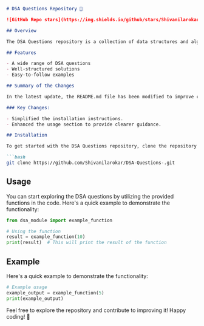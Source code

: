 ```markdown
# DSA Questions Repository 🚀

![GitHub Repo stars](https://img.shields.io/github/stars/Shivanilarokar/DSA-Questions-) ![GitHub forks](https://img.shields.io/github/forks/Shivanilarokar/DSA-Questions-) ![License](https://img.shields.io/badge/license-MIT-blue)

## Overview

The DSA Questions repository is a collection of data structures and algorithms questions designed to help you enhance your coding skills and prepare for technical interviews. This repository provides a variety of questions with solutions to facilitate learning and practice.

## Features

- A wide range of DSA questions
- Well-structured solutions
- Easy-to-follow examples

## Summary of the Changes

In the latest update, the README.md file has been modified to improve clarity and conciseness. The installation and usage instructions have been streamlined to provide a better onboarding experience for new users.

### Key Changes:

- Simplified the installation instructions.
- Enhanced the usage section to provide clearer guidance.

## Installation

To get started with the DSA Questions repository, clone the repository using the following command:

```bash
git clone https://github.com/Shivanilarokar/DSA-Questions-.git
```

## Usage

You can start exploring the DSA questions by utilizing the provided functions in the code. Here's a quick example to demonstrate the functionality:

```python
from dsa_module import example_function

# Using the function
result = example_function(10)
print(result)  # This will print the result of the function
```

## Example

Here's a quick example to demonstrate the functionality:

```python
# Example usage
example_output = example_function(5)
print(example_output)
```

Feel free to explore the repository and contribute to improving it! Happy coding! 🚀
```